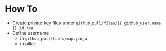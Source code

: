 # How To

- Create private key files under `github_pull/files/{{ github_user.name }}.id_rsa`
- Define username 
  - in `github_pull/files/map.jinja`
  - in pillar

